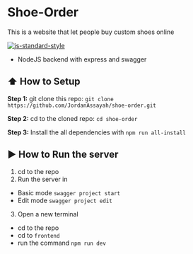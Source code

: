 # Shoe-Order
This is a website that let people buy custom shoes online

[![js-standard-style](https://img.shields.io/badge/code%20style-standard-brightgreen.svg?style=flat)](http://standardjs.com/)
* NodeJS backend with express and swagger
## :arrow_up: How to Setup

**Step 1:** git clone this repo: `git clone https://github.com/JordanAssayah/shoe-order.git`

**Step 2:** cd to the cloned repo: `cd shoe-order`

**Step 3:** Install the all dependencies with `npm run all-install`


## :arrow_forward: How to Run the server

1. cd to the repo
2. Run the server in
  * Basic mode `swagger project start`
  * Edit mode `swagger project edit`
3. Open a new terminal
  * cd to the repo
  * cd to `frontend`
  * run the command `npm run dev`
